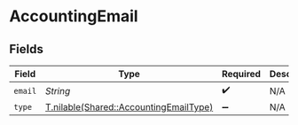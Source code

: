 # AccountingEmail


## Fields

| Field                                                                                | Type                                                                                 | Required                                                                             | Description                                                                          |
| ------------------------------------------------------------------------------------ | ------------------------------------------------------------------------------------ | ------------------------------------------------------------------------------------ | ------------------------------------------------------------------------------------ |
| `email`                                                                              | *String*                                                                             | :heavy_check_mark:                                                                   | N/A                                                                                  |
| `type`                                                                               | [T.nilable(Shared::AccountingEmailType)](../../models/shared/accountingemailtype.md) | :heavy_minus_sign:                                                                   | N/A                                                                                  |